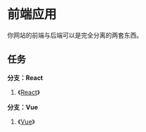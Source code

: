 # 前端应用

你网站的前端与后端可以是完全分离的两套东西。

## 任务

**分支：React**

1. 《[React](https://ninghao.net/package/react?a=51729)》

**分支：Vue**

1. 《[Vue](https://ninghao.net/package/vuejs?a=51729)》



